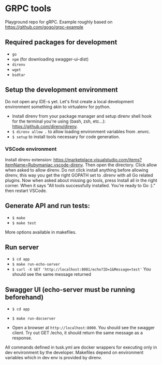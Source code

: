 # GRPC tools

Playground repo for gRPC. Example roughly based on https://github.com/gogo/grpc-example


## Required packages for development
* `go`
* `npm` (for downloading swagger-ui-dist)
* `direnv`
* `wget`
* `bsdtar`

## Setup the development environment
Do not open any IDE-s yet. Let's first create a local development environment something akin to virtualenv for python.

* Install direnv from your package manager and setup direnv shell hook for the terminal you're using (bash, zsh, etc...): https://github.com/direnv/direnv.
* `$ direnv allow .` to allow loading environment variables from .envrc.
* `$ setup` to install tools necessary for code generation.

### VSCode environment
Install direnv extension: https://marketplace.visualstudio.com/items?itemName=Rubymaniac.vscode-direnv. Then open the directory. Click allow when asked to allow direnv. Do not click install anything before allowing direnv, this way you get the right GOPATH set to .direnv  with all Go related plugins. Now when asked about missing go tools, press Install all in the right corner. When it says "All tools successfully installed. You're ready to Go :)." then restart VSCode.

## Generate API and run tests:
* `$ make`
* `$ make test`

More options available in makefiles.

## Run server
* `$ cd app`
* `$ make run-echo-server`
* `$ curl -X GET 'http://localhost:8081/echo?ID=1&Message=test'` You should see the same message returned

## Swagger UI (echo-server must be running beforehand)
* `$ cd app`
* `$ make run-docserver`

* Open a browser at `http://localhost:8000`. You should see the swagger client. Try out GET /echo, it should return the same message as a response.


All commands defined in tusk.yml are docker wrappers for executing only in dev environment by the developer.
Makefiles depend on environment variables which in dev env is provided by direnv.

